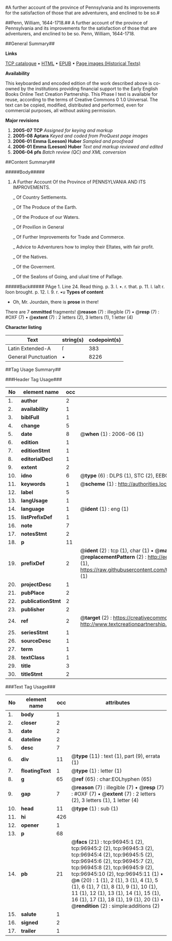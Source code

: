 #A further account of the province of Pennsylvania and its improvements for the satisfaction of those that are adventurers, and enclined to be so.#

##Penn, William, 1644-1718.##
A further account of the province of Pennsylvania and its improvements for the satisfaction of those that are adventurers, and enclined to be so.
Penn, William, 1644-1718.

##General Summary##

**Links**

[TCP catalogue](http://www.ota.ox.ac.uk/tcp/)  • 
[HTML](http://tei.it.ox.ac.uk/tcp/Texts-HTML/free/A54/A54140.html)  • 
[EPUB](http://tei.it.ox.ac.uk/tcp/Texts-EPUB/free/A54/A54140.epub) • 
[Page images (Historical Texts)](https://data.historicaltexts.jisc.ac.uk/view?pubId=eebo-13048375e&pageId=eebo-13048375e-96945-1)

**Availability**

This keyboarded and encoded edition of the
	       work described above is co-owned by the institutions
	       providing financial support to the Early English Books
	       Online Text Creation Partnership. This Phase I text is
	       available for reuse, according to the terms of Creative
	       Commons 0 1.0 Universal. The text can be copied,
	       modified, distributed and performed, even for
	       commercial purposes, all without asking permission.

**Major revisions**

1. __2005-07__ __TCP__ *Assigned for keying and markup*
1. __2005-08__ __Aptara__ *Keyed and coded from ProQuest page images*
1. __2006-01__ __Emma (Leeson) Huber__ *Sampled and proofread*
1. __2006-01__ __Emma (Leeson) Huber__ *Text and markup reviewed and edited*
1. __2006-04__ __pfs__ *Batch review (QC) and XML conversion*

##Content Summary##

#####Body#####

1. A
Further Account
Of the Province of
PENNSYLVANIA
AND ITS
IMPROVEMENTS.

    _ Of Country Settlements.

    _ Of The Produce of the Earth.

    _ Of the Produce of our Waters.

    _ Of Proviſion in General

    _ Of Further Improvements for Trade and Commerce.

    _ Advice to Adventurers how to imploy their Eſtates,
with fair profit.

    _ Of the Natives.

    _ Of the Goverment.

    _ Of the Seaſons of Going, and uſual time of Paſſage.

#####Back#####
PAge 1. Line 24. Read thing. p. 3. l. •. r. that. p. 11. l. laſt r. ſoon brought. p. 12. l. 9. r.
•u
**Types of content**

  * Oh, Mr. Jourdain, there is **prose** in there!

There are 7 **ommitted** fragments! 
 @__reason__ (7) : illegible (7)  •  @__resp__ (7) : #OXF (7)  •  @__extent__ (7) : 2 letters (2), 3 letters (1), 1 letter (4)

**Character listing**


|Text|string(s)|codepoint(s)|
|---|---|---|
|Latin Extended-A|ſ|383|
|General Punctuation|•|8226|

##Tag Usage Summary##

###Header Tag Usage###

|No|element name|occ|attributes|
|---|---|---|---|
|1.|__author__|2||
|2.|__availability__|1||
|3.|__biblFull__|1||
|4.|__change__|5||
|5.|__date__|8| @__when__ (1) : 2006-06 (1)|
|6.|__edition__|1||
|7.|__editionStmt__|1||
|8.|__editorialDecl__|1||
|9.|__extent__|2||
|10.|__idno__|6| @__type__ (6) : DLPS (1), STC (2), EEBO-CITATION (1), OCLC (1), VID (1)|
|11.|__keywords__|1| @__scheme__ (1) : http://authorities.loc.gov/ (1)|
|12.|__label__|5||
|13.|__langUsage__|1||
|14.|__language__|1| @__ident__ (1) : eng (1)|
|15.|__listPrefixDef__|1||
|16.|__note__|7||
|17.|__notesStmt__|2||
|18.|__p__|11||
|19.|__prefixDef__|2| @__ident__ (2) : tcp (1), char (1)  •  @__matchPattern__ (2) : ([0-9\-]+):([0-9IVX]+) (1), (.+) (1)  •  @__replacementPattern__ (2) : http://eebo.chadwyck.com/downloadtiff?vid=$1&page=$2 (1), https://raw.githubusercontent.com/textcreationpartnership/Texts/master/tcpchars.xml#$1 (1)|
|20.|__projectDesc__|1||
|21.|__pubPlace__|2||
|22.|__publicationStmt__|2||
|23.|__publisher__|2||
|24.|__ref__|2| @__target__ (2) : https://creativecommons.org/publicdomain/zero/1.0/ (1), http://www.textcreationpartnership.org/docs/. (1)|
|25.|__seriesStmt__|1||
|26.|__sourceDesc__|1||
|27.|__term__|1||
|28.|__textClass__|1||
|29.|__title__|3||
|30.|__titleStmt__|2||


###Text Tag Usage###

|No|element name|occ|attributes|
|---|---|---|---|
|1.|__body__|1||
|2.|__closer__|2||
|3.|__date__|2||
|4.|__dateline__|2||
|5.|__desc__|7||
|6.|__div__|11| @__type__ (11) : text (1), part (9), errata (1)|
|7.|__floatingText__|1| @__type__ (1) : letter (1)|
|8.|__g__|65| @__ref__ (65) : char:EOLhyphen (65)|
|9.|__gap__|7| @__reason__ (7) : illegible (7)  •  @__resp__ (7) : #OXF (7)  •  @__extent__ (7) : 2 letters (2), 3 letters (1), 1 letter (4)|
|10.|__head__|11| @__type__ (1) : sub (1)|
|11.|__hi__|426||
|12.|__opener__|1||
|13.|__p__|68||
|14.|__pb__|21| @__facs__ (21) : tcp:96945:1 (2), tcp:96945:2 (2), tcp:96945:3 (2), tcp:96945:4 (2), tcp:96945:5 (2), tcp:96945:6 (2), tcp:96945:7 (2), tcp:96945:8 (2), tcp:96945:9 (2), tcp:96945:10 (2), tcp:96945:11 (1)  •  @__n__ (20) : 1 (1), 2 (1), 3 (1), 4 (1), 5 (1), 6 (1), 7 (1), 8 (1), 9 (1), 10 (1), 11 (1), 12 (1), 13 (1), 14 (1), 15 (1), 16 (1), 17 (1), 18 (1), 19 (1), 20 (1)  •  @__rendition__ (2) : simple:additions (2)|
|15.|__salute__|1||
|16.|__signed__|2||
|17.|__trailer__|1||
